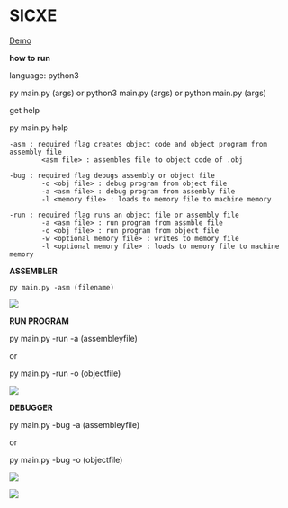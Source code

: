 # SICXE

[Demo](https://www.youtube.com/watch?v=tYYF0TpKkwg)

**how to run** 
  
  language: python3
  
  py main.py (args) or python3 main.py (args) or python main.py (args)
  
  get help

  py main.py help
    
    -asm : required flag creates object code and object program from assembly file
            <asm file> : assembles file to object code of .obj

    -bug : required flag debugs assembly or object file
            -o <obj file> : debug program from object file
            -a <asm file> : debug program from assembly file
            -l <memory file> : loads to memory file to machine memory

    -run : required flag runs an object file or assembly file
            -a <asm file> : run program from assmble file
            -o <obj file> : run program from object file
            -w <optional memory file> : writes to memory file
            -l <optional memory file> : loads to memory file to machine memory
 
  **ASSEMBLER**
  
    py main.py -asm (filename)
![](https://imgur.com/ex76hcI.png)

  **RUN PROGRAM**

  py main.py -run -a  (assembleyfile)
  
  or
  
  py main.py -run -o (objectfile)
  
![](https://imgur.com/ITbkqFc.png)

  **DEBUGGER**
  
  py main.py -bug -a  (assembleyfile)
  
  or
  
  py main.py -bug -o (objectfile)
  
![](https://imgur.com/ibBNjiG.png)

![](https://user-images.githubusercontent.com/76535260/117469418-b4627680-af23-11eb-98d1-84c12b1e39ee.png)

